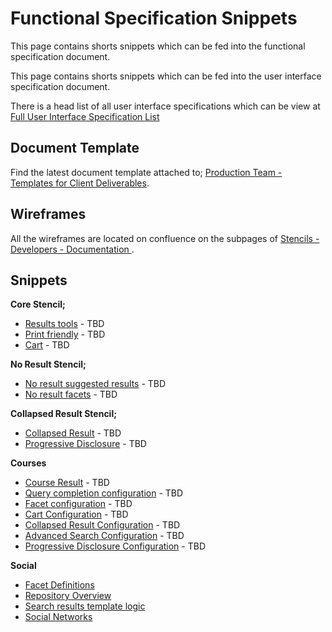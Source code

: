 Functional Specification Snippets
=================

This page contains shorts snippets which can be fed into the functional specification document.

This page contains shorts snippets which can be fed into the user interface specification document.

There is a head list of all user interface specifications which can be view at [Full User Interface Specification List](../../../stencils/tree/master/libraries/@docs/user_interface_specification/)

## Document Template
Find the latest document template attached to; [Production Team - Templates for Client Deliverables](https://confluence.cbr.au.funnelback.com/display/PNS/Production+Team+-+Templates+for+Client+Deliverables).

## Wireframes
All the wireframes are located on confluence on the subpages of [Stencils - Developers - Documentation ](https://confluence.cbr.au.funnelback.com/display/STEN/Stencils+-+Developers+-+Documentation).

## Snippets

**Core Stencil;**
* [Results tools](#) - TBD
* [Print friendly](#) - TBD
* [Cart](#) - TBD

**No Result Stencil;**
* [No result suggested results](#) - TBD
* [No result facets](#) - TBD

**Collapsed Result Stencil;**
* [Collapsed Result](#) - TBD
* [Progressive Disclosure](#) - TBD

**Courses**
* [Course Result](#) - TBD
* [Query completion configuration](#) - TBD
* [Facet configuration](#) - TBD
* [Cart Configuration](#) - TBD
* [Collapsed Result Configuration](#) - TBD
* [Advanced Search Configuration](#) - TBD
* [Progressive Disclosure Configuration](#) - TBD

**Social**
* [Facet Definitions](social/FACET_DEFINITIONS.md)
* [Repository Overview](social/FACET_DEFINITIONS.md)
* [Search results template logic](social/FACET_DEFINITIONS.md)
* [Social Networks](social/FACET_DEFINITIONS.md)
